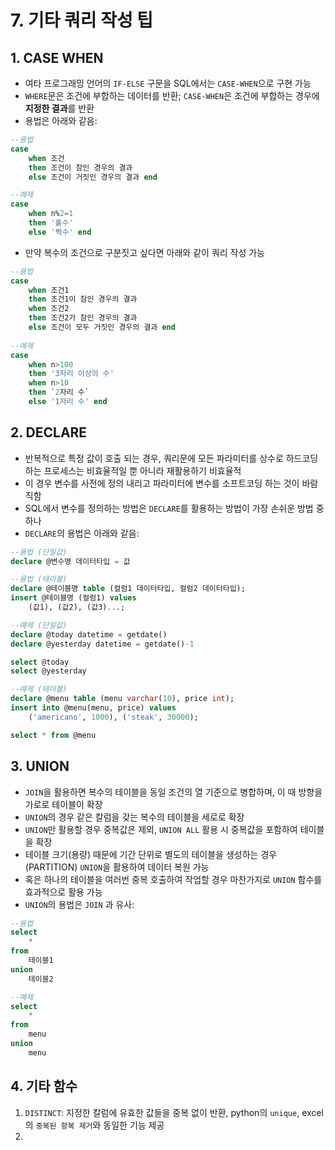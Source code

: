 # 7. 기타 쿼리 작성 팁

## 1. CASE WHEN
- 여타 프로그래밍 언어의 `IF-ELSE` 구문을 SQL에서는 `CASE-WHEN`으로 구현 가능
- `WHERE`문은 조건에 부합하는 데이터를 반환; `CASE-WHEN`은 조건에 부합하는 경우에 **지정한 결과**를 반환
- 용법은 아래와 같음:
```sql
--용법
case
    when 조건
    then 조건이 참인 경우의 결과
    else 조건이 거짓인 경우의 결과 end

--예제
case
    when n%2=1
    then '홀수'
    else '짝수' end
```
- 만약 복수의 조건으로 구분짓고 싶다면 아래와 같이 쿼리 작성 가능
```sql
--용법
case
    when 조건1
    then 조건1이 참인 경우의 결과
    when 조건2
    then 조건2가 참인 경우의 결과
    else 조건이 모두 거짓인 경우의 결과 end
    
--예제
case
    when n>100 
    then '3자리 이상의 수'
    when n>10
    then `2자리 수`
    else '1자리 수' end
```

## 2. DECLARE
- 반복적으로 특정 값이 호출 되는 경우, 쿼리문에 모든 파라미터를 상수로 하드코딩 하는 프로세스는 비효율적일 뿐 아니라 재활용하기 비효율적
- 이 경우 변수를 사전에 정의 내리고 파라미터에 변수를 소프트코딩 하는 것이 바람직함
- SQL에서 변수를 정의하는 방법은 `DECLARE`를 활용하는 방법이 가장 손쉬운 방법 중 하나
- `DECLARE`의 용법은 아래와 같음:
```sql
--용법 (단일값)
declare @변수명 데이터타입 = 값

--용법 (테이블)
declare @테이블명 table (컬럼1 데이터타입, 컬럼2 데이터타입);
insert @테이블명 (컬럼1) values
    (값1), (값2), (값3)...;

--예제 (단일값)
declare @today datetime = getdate()
declare @yesterday datetime = getdate()-1

select @today
select @yesterday

--예제 (테이블)
declare @menu table (menu varchar(10), price int);
insert into @menu(menu, price) values
	('americano', 1000), ('steak', 30000);

select * from @menu
```
## 3. UNION
- `JOIN`을 활용하면 복수의 테이블을 동일 조건의 열 기준으로 병합하며, 이 때 방향을 가로로 테이블이 확장
- `UNION`의 경우 같은 칼럼을 갖는 복수의 테이블을 세로로 확장
- `UNION`만 활용할 경우 중복값은 제외, `UNION ALL` 활용 시 중복값을 포함하여 테이블을 확장
- 테이블 크기(용량) 때문에 기간 단위로 별도의 테이블을 생성하는 경우(PARTITION) `UNION`을 활용하여 데이터 복원 가능
- 혹은 하나의 테이블을 여러번 중복 호출하여 작업할 경우 마찬가지로 `UNION` 함수를 효과적으로 활용 가능
- `UNION`의 용법은 `JOIN` 과 유사:

```sql
--용법
select
	*
from
	테이블1
union
	테이블2

--예제
select
	*
from
	menu
union
	menu
```



## 4. 기타 함수
 1) `DISTINCT`: 지정한 칼럼에 유효한 값들을 중복 없이 반환, python의 `unique`, excel의 `중복된 항복 제거`와 동일한 기능 제공
 2) 